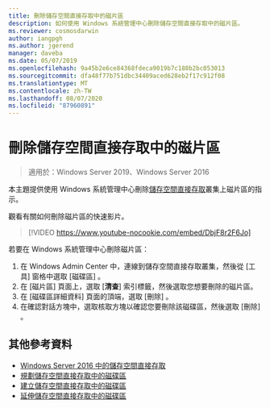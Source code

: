 ```yaml
---
title: 刪除儲存空間直接存取中的磁片區
description: 如何使用 Windows 系統管理中心刪除儲存空間直接存取中的磁片區。
ms.reviewer: cosmosdarwin
author: iangpgh
ms.author: jgerend
manager: daveba
ms.date: 05/07/2019
ms.openlocfilehash: 9a45b2e6ce84368fdeca9019b7c188b2bc053013
ms.sourcegitcommit: dfa48f77b751dbc34409aced628eb2f17c912f08
ms.translationtype: MT
ms.contentlocale: zh-TW
ms.lasthandoff: 08/07/2020
ms.locfileid: "87960891"
---
```

# <a name="deleting-volumes-in-storage-spaces-direct"></a>刪除儲存空間直接存取中的磁片區
> 適用於：Windows Server 2019、Windows Server 2016

本主題提供使用 Windows 系統管理中心刪除[儲存空間直接存取](storage-spaces-direct-overview.md)叢集上磁片區的指示。

觀看有關如何刪除磁片區的快速影片。

> [!VIDEO https://www.youtube-nocookie.com/embed/DbjF8r2F6Jo]

若要在 Windows 系統管理中心刪除磁片區：

1. 在 Windows Admin Center 中，連線到儲存空間直接存取叢集，然後從 [工具]  窗格中選取 [磁碟區]  。
2. 在 [磁片區] 頁面上，選取 [**清查**] 索引標籤，然後選取您想要刪除的磁片區。
4. 在 [磁碟區詳細資料] 頁面的頂端，選取 [刪除]  。
5. 在確認對話方塊中，選取核取方塊以確認您要刪除該磁碟區，然後選取 [刪除]  。

## <a name="additional-references"></a>其他參考資料

- [Windows Server 2016 中的儲存空間直接存取](storage-spaces-direct-overview.md)
- [規劃儲存空間直接存取中的磁碟區](plan-volumes.md)
- [建立儲存空間直接存取中的磁碟區](create-volumes.md)
- [延伸儲存空間直接存取中的磁碟區](resize-volumes.md)

